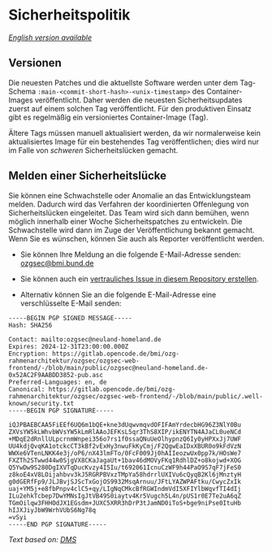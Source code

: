 # Sicherheitspolitik

_[English version available](./SECURITY-en.md)_

## Versionen

Die neuesten Patches und die aktuellste Software werden unter dem Tag-Schema `:main-<commit-short-hash>-<unix-timestamp>` des Container-Images veröffentlicht. Daher werden die neuesten Sicherheitsupdates zuerst auf einem solchen Tag veröffentlicht. Für den produktiven Einsatz gibt es regelmäßig ein versioniertes Container-Image (Tag).

Ältere Tags müssen manuell aktualisiert werden, da wir normalerweise kein aktualisiertes Image für ein bestehendes Tag veröffentlichen; dies wird nur im Falle von _schweren_ Sicherheitslücken gemacht.

## Melden einer Sicherheitslücke

Sie können eine Schwachstelle oder Anomalie an das Entwicklungsteam melden. Dadurch wird das Verfahren der koordinierten Offenlegung von Sicherheitslücken eingeleitet. Das Team wird sich dann bemühen, wenn möglich innerhalb einer Woche Sicherheitspatches zu entwickeln. Die Schwachstelle wird dann im Zuge der Veröffentlichung bekannt gemacht. Wenn Sie es wünschen, können Sie auch als Reporter veröffentlicht werden.

* Sie können Ihre Meldung an die folgende E-Mail-Adresse senden: [ozgsec@bmi.bund.de](mailto:ozgsec@bmi.bund.de)

* Sie können auch ein [vertrauliches Issue in diesem Repository erstellen](https://gitlab.opencode.de/bmi/ozg-rahmenarchitektur/ozgsec/ozgsec-best-practice-scanner/-/issues/new?issue[confidential]=on&issuable_template=security-advisory).

* Alternativ können Sie an die folgende E-Mail-Adresse eine verschlüsselte E-Mail senden:

```text
-----BEGIN PGP SIGNED MESSAGE-----
Hash: SHA256

Contact: mailto:ozgsec@neuland-homeland.de
Expires: 2024-12-31T23:00:00.000Z
Encryption: https://gitlab.opencode.de/bmi/ozg-rahmenarchitektur/ozgsec/ozgsec-web-frontend/-/blob/main/public/ozgsec@neuland-homeland.de-0x52AC2F9AABDD3852-pub.asc
Preferred-Languages: en, de
Canonical: https://gitlab.opencode.de/bmi/ozg-rahmenarchitektur/ozgsec/ozgsec-web-frontend/-/blob/main/public/.well-known/security.txt
-----BEGIN PGP SIGNATURE-----

iQJPBAEBCAA5FiEEf6UQ6m1bQE+kne3dUqwvmqvdOFIFAmYrdecbHG96Z3NlY0Bu
ZXVsYW5kLWhvbWVsYW5kLmRlAAoJEFKsL5qr3ThS8XIP/ikENYTN4AJaCL0ueNCd
+MDqE2dRnllULpcrnmWnpei356o7rs1f0ssaQNuUeOlhypnzQ6Iy0yHPXxJj7UWF
UU4kdjQvqKA1otckcCT3kBf2vExHy3nwuFkKyCmj/F2QgwEaIDxXBUR0o9kFdVzN
WWXe6VTenLNKK4e3j/oP6/nX43lmFTo/0FcF009Jj0hAIIeozwUx0pp7k/HOsWe7
FXZTh2STwwd44w0SjgVX8CKaJagaUt+1bav46dMOVyFKq1RdhlDZ+o8kojwd+XOG
Q5YwDw9S280DgIXVTqDucKvzy4I5Iu/t692061IcnuCzWF9h44PaO9S7qF7jFeS0
z8koE4xV8LOijahbvv3kJ5RGRPBVxzTMpYa58hdrrlUXIVu6cQyqB2Kl6jMnztyH
g0dGERfFp9/JLJBvjSJScTxGojOS9932MsqArnuu/JFtLYAZWPAFtku/CwycZxIk
uaj+YM5j+e8fbPnpv4clC5+qy/LIgNqCMkcBfRGWIndmVdI5XFIYlbWqvfTI4dIj
ILu2ehkTcbep7DwYMNsIgJtVB49S0iaytv4Kr5Vugch5L4n/pUS1r0E7Te2uA6qZ
TGmOilqw3FHHOdJX1EGsdm+JUXC5XRR3hDrP3tJamND0iToS+bge9niPse0ItuHb
hIJXJiyJbW9WrhVUbS6Ng78q
=vSyi
-----END PGP SIGNATURE-----
```

*Text based on: [DMS](https://github.com/docker-mailserver/docker-mailserver/blob/master/SECURITY.md)*